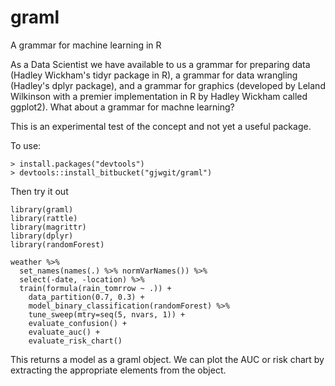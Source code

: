 # graml
A grammar for machine learning in R

As a Data Scientist we have available to us a grammar for preparing data (Hadley Wickham's tidyr package in R), a grammar for data wrangling (Hadley's dplyr package), and a grammar for graphics (developed by Leland Wilkinson with a premier implementation in R by Hadley Wickham called ggplot2). What about a grammar for machne learning?

This is an experimental test of the concept and not yet a useful package.

To use:

~~~~
> install.packages("devtools")
> devtools::install_bitbucket("gjwgit/graml") 
~~~~

Then try it out

~~~~
library(graml)
library(rattle)
library(magrittr)
library(dplyr)
library(randomForest)

weather %>%
  set_names(names(.) %>% normVarNames()) %>%
  select(-date, -location) %>%
  train(formula(rain_tomrrow ~ .)) +
    data_partition(0.7, 0.3) +
    model_binary_classification(randomForest) %>%
    tune_sweep(mtry=seq(5, nvars, 1)) +
    evaluate_confusion() +
    evaluate_auc() +
    evaluate_risk_chart()
~~~~

This returns a model as a graml object. We can plot the AUC or risk chart by extracting the appropriate elements from the object.
